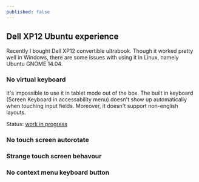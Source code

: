 ```yaml
---
published: false
---
```


## Dell XP12 Ubuntu experience

Recently I bought Dell XP12 convertible ultrabook. Though it worked pretty well in Windows, there are some issues with using it in Linux, namely Ubuntu GNOME 14.04.

### No virtual keyboard

It's impossible to use it in tablet mode out of the box. The built in keyboard (Screen Keyboard in accessability menu) doesn't show up automatically when touching input fields. Moreover, it doesn't support non-english layouts.

Status: [work in progress](https://wiki.gnome.org/Projects/GnomeShell/Design/Whiteboards/ScreenKeyboard)

### No touch screen autorotate

### Strange touch screen behavour


### No context menu keyboard button


